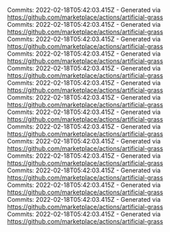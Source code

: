 Commits: 2022-02-18T05:42:03.415Z - Generated via https://github.com/marketplace/actions/artificial-grass
<br>
Commits: 2022-02-18T05:42:03.415Z - Generated via https://github.com/marketplace/actions/artificial-grass
<br>
Commits: 2022-02-18T05:42:03.415Z - Generated via https://github.com/marketplace/actions/artificial-grass
<br>
Commits: 2022-02-18T05:42:03.415Z - Generated via https://github.com/marketplace/actions/artificial-grass
<br>
Commits: 2022-02-18T05:42:03.415Z - Generated via https://github.com/marketplace/actions/artificial-grass
<br>
Commits: 2022-02-18T05:42:03.415Z - Generated via https://github.com/marketplace/actions/artificial-grass
<br>
Commits: 2022-02-18T05:42:03.415Z - Generated via https://github.com/marketplace/actions/artificial-grass
<br>
Commits: 2022-02-18T05:42:03.415Z - Generated via https://github.com/marketplace/actions/artificial-grass
<br>
Commits: 2022-02-18T05:42:03.415Z - Generated via https://github.com/marketplace/actions/artificial-grass
<br>
Commits: 2022-02-18T05:42:03.415Z - Generated via https://github.com/marketplace/actions/artificial-grass
<br>
Commits: 2022-02-18T05:42:03.415Z - Generated via https://github.com/marketplace/actions/artificial-grass
<br>
Commits: 2022-02-18T05:42:03.415Z - Generated via https://github.com/marketplace/actions/artificial-grass
<br>
Commits: 2022-02-18T05:42:03.415Z - Generated via https://github.com/marketplace/actions/artificial-grass
<br>
Commits: 2022-02-18T05:42:03.415Z - Generated via https://github.com/marketplace/actions/artificial-grass
<br>
Commits: 2022-02-18T05:42:03.415Z - Generated via https://github.com/marketplace/actions/artificial-grass
<br>
